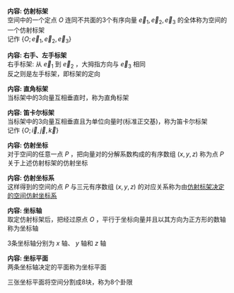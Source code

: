 **内容: 仿射标架**  
空间中的一个定点 $O$ 连同不共面的3个有序向量 $\vec e_1,\vec e_2, \vec e_3$ 的全体称为空间的一个仿射标架  
记作 $\{O;\vec e_1,\vec e_2, \vec e_3\}$  
  
**内容: 右手、左手标架**  
右手标架: 从 $\vec e_1$ 到 $\vec e_2$ ，大拇指方向与 $\vec e_3$ 相同  
反之则是左手标架，即标架的定向  
  
**内容: 直角标架**  
当标架中的3向量互相垂直时，称为直角标架  
  
**内容: 笛卡尔标架**  
当标架中的3向量互相垂直且为单位向量时(标准正交基)，称为笛卡尔标架  
记作 $\{O;\vec i,\vec j, \vec k\}$  
  
**内容: 仿射坐标**  
对于空间的任意一点 $P$ ，把向量对的分解系数构成的有序数组 $(x,y,z)$ 称为点 $P$ 关于上述仿射标架的仿射坐标  
  
**内容: 仿射坐标系**  
这样得到的空间的点 $P$ 与三元有序数组 $(x,y,z)$ 的对应关系称为由<u>仿射标架决定的空间仿射坐标系</u>  
  
**内容: 坐标轴**  
取定仿射标架后，把经过原点 $O$ ，平行于坐标向量并且以其方向为正方形的数轴称为坐标轴  
  
3条坐标轴分别为 $x$ 轴、 $y$ 轴和 $z$ 轴  
  
**内容: 坐标平面**  
两条坐标轴决定的平面称为坐标平面  
  
三张坐标平面将空间分割成8块，称为8个卦限  
